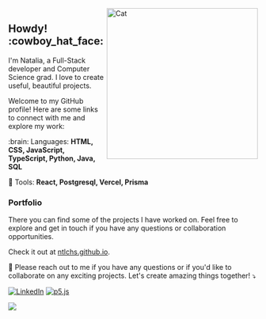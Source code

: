 <img src="https://i.giphy.com/media/9oa3sE4IdWbqO61WGT/giphy.webp" min-width="350px" max-width="350px" width="305px" align="right" alt="Cat">


<h2 align="left">  <b>Howdy! :cowboy_hat_face:</b></h2>
<p align="left">   
I'm Natalia, a Full-Stack developer and Computer Science grad. I love to create useful, beautiful projects. 
</p>

<p align="left">
Welcome to my GitHub profile! Here are some links to connect with me and explore my work:
  </p>

<p align="left">
  :brain: Languages: <strong>HTML, CSS, JavaScript, TypeScript, Python, Java, SQL</strong>
</p>


<p align="left">
  💼 Tools: <strong>React, Postgresql, Vercel, Prisma</strong>
</p> 

<h3 align="left"><b>Portfolio</b></h3>
<p align="left"> 
  
  There you can find some of the projects I have worked on. Feel free to explore and get in touch if you have any questions or collaboration opportunities.

Check it out at [ntlchs.github.io](https://ntlchs.github.io).


<p align="left">
  💌 Please reach out to me if you have any questions or if you'd like to collaborate on any exciting projects. Let's create amazing things together! ⤵️
</p>

[![LinkedIn](https://img.shields.io/badge/linkedin-%230077B5.svg?style=for-the-badge&logo=linkedin&logoColor=white)](https://www.linkedin.com/in/nataliachies/)
[![p5.js](https://img.shields.io/badge/p5.js-ED225D?style=for-the-badge&logo=p5.js&logoColor=FFFFFF)](https://openprocessing.org/user/210757)

</p>  

<img align='left' src="https://github-readme-stats.vercel.app/api?username=ntlchs&show_icons=true&title_color=020202&text_color=020202&icon_color=FF7CA8&bg_color=F0F0F0&cache_seconds=2300">


